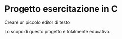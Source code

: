 # Progetto esercitazione in C

Creare un piccolo editor di testo

Lo scopo di questo progetto è totalmente educativo.
